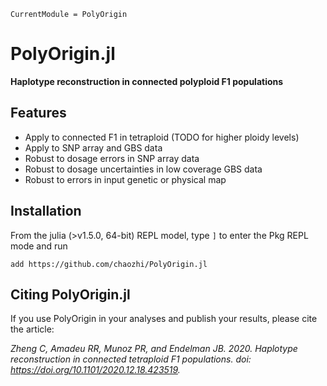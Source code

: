 ```@meta
CurrentModule = PolyOrigin
```

# PolyOrigin.jl

**Haplotype reconstruction in connected polyploid F1 populations**

## Features

- Apply to connected F1 in tetraploid (TODO for higher ploidy levels)
- Apply to SNP array and GBS data
- Robust to dosage errors in SNP array data
- Robust to dosage uncertainties in low coverage GBS data
- Robust to errors in input genetic or physical map

## Installation
From the julia (>v1.5.0, 64-bit) REPL model, type `]` to enter the Pkg REPL mode and run

```pkg
add https://github.com/chaozhi/PolyOrigin.jl
```

## Citing PolyOrigin.jl

If you use PolyOrigin in your analyses and publish your results, please cite the article:

  *Zheng C, Amadeu RR, Munoz PR, and Endelman JB. 2020. Haplotype reconstruction in connected tetraploid F1 populations. doi: https://doi.org/10.1101/2020.12.18.423519.*
